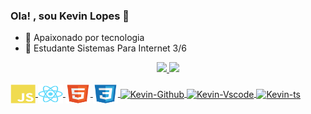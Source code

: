 ### Ola! , sou Kevin Lopes 👋


- 🔭 Apaixonado por tecnologia
- 🌱 Estudante Sistemas Para Internet 3/6
<div align="center">
  <a href="https://github.com/Kevinlps">
  <img height="180em" src="https://github-readme-stats.vercel.app/api?username=Kevinlps&show_icons=true&theme=cobalt&include_all_commits=true&count_private=true"/>
  <img height="180em" src="https://github-readme-stats.vercel.app/api/top-langs/?username=Kevinlps&layout=compact&langs_count=7&theme=cobalt"/>
</div>
 
<div style="display: inline_block" ><br>
  <img align="center" alt="Kevin-Js" height="30" width="40" src="https://raw.githubusercontent.com/devicons/devicon/master/icons/javascript/javascript-plain.svg">
  <img align="center" alt="Kevin-React" height="30" width="40" src="https://raw.githubusercontent.com/devicons/devicon/master/icons/react/react-original.svg">
  <img align="center" alt="Kevin-HTML" height="30" width="40" src="https://raw.githubusercontent.com/devicons/devicon/master/icons/html5/html5-original.svg">
  <img align="center" alt="Kevin-CSS" height="30" width="40" src="https://raw.githubusercontent.com/devicons/devicon/master/icons/css3/css3-original.svg"> 
  <img align="center" alt="Kevin-Github" height="30" width="40" src="https://cdn.jsdelivr.net/gh/devicons/devicon/icons/github/github-original.svg" />
  <img align="center" alt="Kevin-Vscode" height="30" width="40" src="https://cdn.jsdelivr.net/gh/devicons/devicon/icons/vscode/vscode-original.svg" />
  <img align="center" alt="Kevin-ts" height="30" width="40" src="https://cdn.jsdelivr.net/gh/devicons/devicon/icons/typescript/typescript-original.svg" />
  </div>
  
##


